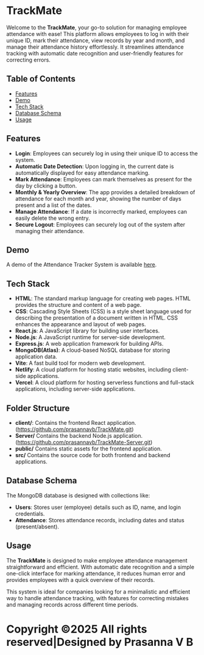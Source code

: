 # TrackMate

Welcome to the **TrackMate**, your go-to solution for managing employee attendance with ease! This platform allows employees to log in with their unique ID, mark their attendance, view records by year and month, and manage their attendance history effortlessly. It streamlines attendance tracking with automatic date recognition and user-friendly features for correcting errors.

## Table of Contents
- [Features](#features)
- [Demo](#demo)
- [Tech Stack](#tech-stack)
- [Database Schema](#database-schema)
- [Usage](#usage)

## Features
- **Login**: Employees can securely log in using their unique ID to access the system.
- **Automatic Date Detection**: Upon logging in, the current date is automatically displayed for easy attendance marking.
- **Mark Attendance**: Employees can mark themselves as present for the day by clicking a button.
- **Monthly & Yearly Overview**: The app provides a detailed breakdown of attendance for each month and year, showing the number of days present and a list of the dates.
- **Manage Attendance**: If a date is incorrectly marked, employees can easily delete the wrong entry.
- **Secure Logout**: Employees can securely log out of the system after managing their attendance.

## Demo
A demo of the Attendance Tracker System is available [here](#).

## Tech Stack

- **HTML**: The standard markup language for creating web pages. HTML provides the structure and content of a web page.
- **CSS**: Cascading Style Sheets (CSS) is a style sheet language used for describing the presentation of a document written in HTML. CSS enhances the appearance and layout of web pages.
- **React.js**: A JavaScript library for building user interfaces.
- **Node.js**: A JavaScript runtime for server-side development.
- **Express.js**: A web application framework for building APIs.
- **MongoDB(Atlas)**: A cloud-based NoSQL database for storing application data.
- **Vite**: A fast build tool for modern web development.
- **Netlify**: A cloud platform for hosting static websites, including client-side applications.
- **Vercel**: A cloud platform for hosting serverless functions and full-stack applications, including server-side applications.

## Folder Structure

- **client/**: Contains the frontend React application.(https://github.com/prasannavb/TrackMate.git)
- **Server/** Contains the backend Node.js application.(https://github.com/prasannavb/TrackMate-Server.git)
- **public/**  Contains static assets for the frontend application.
- **src/** Contains the source code for both frontend and backend applications.

## Database Schema

The MongoDB database is designed with collections like:

- **Users**: Stores user (employee) details such as ID, name, and login credentials.
- **Attendance**: Stores attendance records, including dates and status (present/absent).

## Usage

The **TrackMate** is designed to make employee attendance management straightforward and efficient. With automatic date recognition and a simple one-click interface for marking attendance, it reduces human error and provides employees with a quick overview of their records.

This system is ideal for companies looking for a minimalistic and efficient way to handle attendance tracking, with features for correcting mistakes and managing records across different time periods.

# Copyright ©2025 All rights reserved|Designed by Prasanna V B
